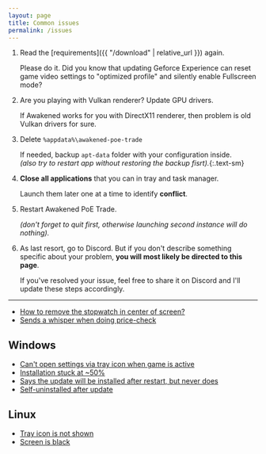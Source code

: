```yaml
---
layout: page
title: Common issues
permalink: /issues
---
```


1. Read the [requirements]({{ "/download" | relative_url }}) again.
  
    Please do it. Did you know that updating Geforce Experience can reset game
    video settings to "optimized profile" and silently enable Fullscreen mode?

2. Are you playing with Vulkan renderer? Update GPU drivers.

    If Awakened works for you with DirectX11 renderer,
    then problem is old Vulkan drivers for sure.

3. Delete `%appdata%\awakened-poe-trade`
  
    If needed, backup `apt-data` folder with your configuration inside.\
    *(also try to restart app without restoring the backup fisrt).*{:.text-sm}

4. **Close all applications** that you can in tray and task manager.

    Launch them later one at a time to identify **conflict**.

5. Restart Awakened PoE Trade.

    *(don't forget to quit first, otherwise launching second instance will do nothing).*

6. As last resort, go to Discord. But if you don't describe something specific about
    your problem, **you will most likely be directed to this page**.

    If you've resolved your issue, feel free to share it on Discord and
    I'll update these steps accordingly.

---

- [How to remove the stopwatch in center of screen?](https://github.com/SnosMe/awakened-poe-trade/issues/219)
- [Sends a whisper when doing price-check](https://github.com/SnosMe/awakened-poe-trade/issues/178)

## Windows

- [Can't open settings via tray icon when game is active](https://github.com/SnosMe/awakened-poe-trade/issues/265)
- [Installation stuck at ~50%](https://github.com/SnosMe/awakened-poe-trade/issues/205)
- [Says the update will be installed after restart, but never does](https://github.com/SnosMe/awakened-poe-trade/issues/278)
- [Self-uninstalled after update](https://github.com/SnosMe/awakened-poe-trade/issues/36)

## Linux

- [Tray icon is not shown](https://github.com/SnosMe/awakened-poe-trade/issues/106)
- [Screen is black](https://github.com/SnosMe/awakened-poe-trade/issues/185)
